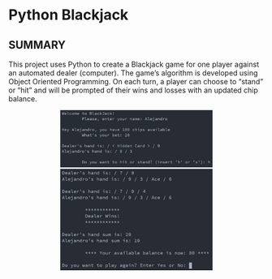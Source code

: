 # Python Blackjack

## SUMMARY
This project uses Python to create a Blackjack game for one player against an automated dealer (computer). The game’s algorithm is developed using Object Oriented Programming. On each turn, a player can choose to “stand” or “hit” and will be prompted of their wins and losses with an updated chip balance.

<p align="center">
<img src="images/Starting.jpg" width="300"> <img src="images/Win.jpg" width="300" height="200">
</p>
